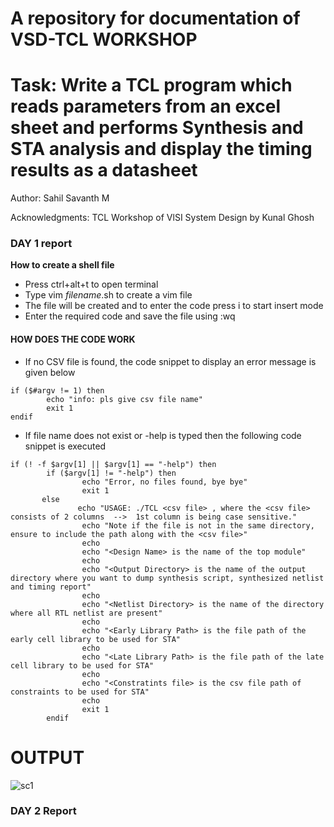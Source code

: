 # A repository for documentation of VSD-TCL WORKSHOP
# Task: Write a TCL program which reads parameters from an excel sheet and performs Synthesis and STA analysis and display the timing results as a datasheet
Author: Sahil Savanth M

Acknowledgments: TCL Workshop of VlSI System Design by Kunal Ghosh

### DAY 1 report 
**How to create a shell file**
* Press ctrl+alt+t to open terminal
* Type vim *filename*.sh to create a vim file
* The file will be created and to enter the code press i to start insert mode
* Enter the required code and save the file using :wq
#### **HOW DOES THE CODE WORK**
* If no CSV file is found, the code snippet to display an error message is given below
```
if ($#argv != 1) then
        echo "info: pls give csv file name"
        exit 1
endif
```
* If file name does not exist or -help is typed then the following code snippet is executed
```
if (! -f $argv[1] || $argv[1] == "-help") then
        if ($argv[1] != "-help") then
                echo "Error, no files found, bye bye"
                exit 1
       else
               echo "USAGE: ./TCL <csv file> , where the <csv file> consists of 2 columns  -->  1st column is being case sensitive."
                echo "Note if the file is not in the same directory, ensure to include the path along with the <csv file>"
                echo
                echo "<Design Name> is the name of the top module"
                echo
                echo "<Output Directory> is the name of the output directory where you want to dump synthesis script, synthesized netlist and timing report"
                echo
                echo "<Netlist Directory> is the name of the directory where all RTL netlist are present"
                echo
                echo "<Early Library Path> is the file path of the early cell library to be used for STA"
                echo
                echo "<Late Library Path> is the file path of the late cell library to be used for STA"
                echo
                echo "<Constratints file> is the csv file path of constraints to be used for STA"
                echo
                exit 1
        endif

```
# OUTPUT
![sc1](https://github.com/SahilMSavanth/TCLsession/assets/125793271/1534e21f-65ff-401d-9584-4bc355ebe9c0)

### DAY 2 Report 
